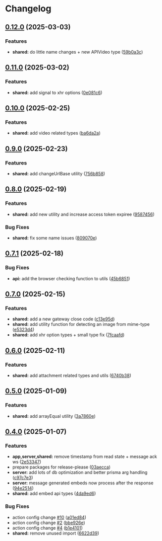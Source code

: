 # Changelog

## [0.12.0](https://github.com/WerdoxDev/Huginn/compare/shared@v0.11.0...shared@v0.12.0) (2025-03-03)


### Features

* **shared:** do little name changes + new APIVideo type ([59b0a3c](https://github.com/WerdoxDev/Huginn/commit/59b0a3c64c9eda8c2aa3a0c94b406673f38d09da))

## [0.11.0](https://github.com/WerdoxDev/Huginn/compare/shared@v0.10.0...shared@v0.11.0) (2025-03-02)


### Features

* **shared:** add signal to xhr options ([0e081c6](https://github.com/WerdoxDev/Huginn/commit/0e081c63d3450c73a512880610bedd7588a1a457))

## [0.10.0](https://github.com/WerdoxDev/Huginn/compare/shared@v0.9.0...shared@v0.10.0) (2025-02-25)


### Features

* **shared:** add video related types ([ba6da2a](https://github.com/WerdoxDev/Huginn/commit/ba6da2a353dec7e2862b5c2d8eba977bb2232179))

## [0.9.0](https://github.com/WerdoxDev/Huginn/compare/shared@v0.8.0...shared@v0.9.0) (2025-02-23)


### Features

* **shared:** add changeUrlBase utility ([756b858](https://github.com/WerdoxDev/Huginn/commit/756b8583d05713062455b240605dc7c9f293dfa2))

## [0.8.0](https://github.com/WerdoxDev/Huginn/compare/shared@v0.7.1...shared@v0.8.0) (2025-02-19)


### Features

* **shared:** add new utility and increase access token expiree ([9587456](https://github.com/WerdoxDev/Huginn/commit/9587456ba062a01a1ea8d8625d706e05db4dd038))


### Bug Fixes

* **shared:** fix some name issues ([809070e](https://github.com/WerdoxDev/Huginn/commit/809070ec05347ccbd4d7883ab13908b53b3df987))

## [0.7.1](https://github.com/WerdoxDev/Huginn/compare/shared@v0.7.0...shared@v0.7.1) (2025-02-18)


### Bug Fixes

* **api:** add the browser checking function to utils ([45b6851](https://github.com/WerdoxDev/Huginn/commit/45b6851743e4ca6e2ae32a689b139f3d9af70bbe))

## [0.7.0](https://github.com/WerdoxDev/Huginn/compare/shared@v0.6.0...shared@v0.7.0) (2025-02-15)


### Features

* **shared:** add a new gateway close code ([c13e95d](https://github.com/WerdoxDev/Huginn/commit/c13e95d0021d94bd1a8b6c3567c53717e4560821))
* **shared:** add utility function for detecting an image from mime-type ([e5323d4](https://github.com/WerdoxDev/Huginn/commit/e5323d4cce126437189ce4a7b1064cb52eed31c9))
* **shared:** add xhr option types + small type fix ([7fcaafd](https://github.com/WerdoxDev/Huginn/commit/7fcaafd42e2318221765828b5caf494f1eeeb5be))

## [0.6.0](https://github.com/WerdoxDev/Huginn/compare/shared@v0.5.0...shared@v0.6.0) (2025-02-11)


### Features

* **shared:** add attachment related types and utils ([6740b38](https://github.com/WerdoxDev/Huginn/commit/6740b387b2f7de990fe9bd3f0a72dd1ff7ab99e5))

## [0.5.0](https://github.com/WerdoxDev/Huginn/compare/shared@v0.4.0...shared@v0.5.0) (2025-01-09)


### Features

* **shared:** add arrayEqual utility ([3a7860e](https://github.com/WerdoxDev/Huginn/commit/3a7860e8d6426a251f260f1608a7d4f010b4759a))

## [0.4.0](https://github.com/WerdoxDev/Huginn/compare/shared-v0.3.0...shared@v0.4.0) (2025-01-07)


### Features

* **app,server,shared:** remove timestamp from read state + message ack ws ([2e53347](https://github.com/WerdoxDev/Huginn/commit/2e53347aadde0f28a623b9c2fac94c6ede034efe))
* prepare packages for release-please ([03aecca](https://github.com/WerdoxDev/Huginn/commit/03aeccaf204a18a4b0f4764689623806f3d7b1fd))
* **server:** add lots of db optimization and better prisma arg handling ([c97c7e3](https://github.com/WerdoxDev/Huginn/commit/c97c7e3970fc8db980bf760852850d9c75928484))
* **server:** message generated embeds now process after the response ([94e2514](https://github.com/WerdoxDev/Huginn/commit/94e2514289d6e4a11595dd86d829b57eaa7844f6))
* **shared:** add embed api types ([4da9ed6](https://github.com/WerdoxDev/Huginn/commit/4da9ed60cf56a83952c69465ddef05d9fd55cb33))


### Bug Fixes

* action config change [#10](https://github.com/WerdoxDev/Huginn/issues/10) ([a01ed84](https://github.com/WerdoxDev/Huginn/commit/a01ed84645f931bd09fd2351df72c089547ddd9d))
* action config change [#2](https://github.com/WerdoxDev/Huginn/issues/2) ([bbe926e](https://github.com/WerdoxDev/Huginn/commit/bbe926e2b8a68a3a876f1b5422111c5ff0d3c93d))
* action config change [#4](https://github.com/WerdoxDev/Huginn/issues/4) ([b1e4101](https://github.com/WerdoxDev/Huginn/commit/b1e4101f5d89d4f3c8997152163e53b3a59cc072))
* **shared:** remove unused import ([6622d39](https://github.com/WerdoxDev/Huginn/commit/6622d39b4d64691c916f744645f212e91d39edb6))
